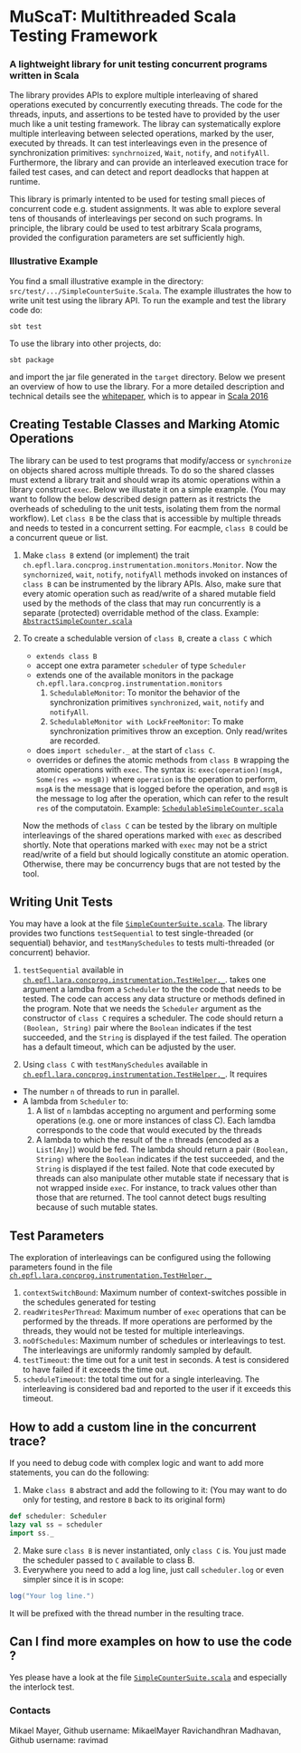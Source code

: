 # MuScaT: Multithreaded Scala Testing Framework

### A lightweight library for unit testing concurrent programs written in Scala

The library provides APIs to explore multiple interleaving of shared operations executed by concurrently executing threads. 
The code for the threads, inputs, and assertions to be tested have to provided by the user much like a unit testing 
framework. The libray can systematically explore multiple interleaving between selected operations, marked by the
user, executed by threads.
It can test interleavings even in the presence of synchronization primitives: `synchrnoized`, `Wait`, `notify`, and `notifyAll`.
Furthermore, the library and can provide an interleaved execution trace for failed test cases, and 
can detect and report deadlocks that happen at runtime.

This library is primarly intented to be used for testing small pieces of concurrent code e.g. student assignments.
It was able to explore several tens of thousands of interleavings per second on such programs.
In principle, the library could be used to test arbitrary Scala programs, provided the configuration parameters are 
set sufficiently high.

### Illustrative Example 

You find a small illustrative example in the directory: `src/test/.../SimpleCounterSuite.Scala`.
The example illustrates the how to write unit test using the library API. 
To run the example and test the library code do:

    sbt test

To use the library into other projects, do:

    sbt package

and import the jar file generated in the `target` directory.
Below we present an overview of how to use the library.
For a more detailed description and technical details see the [whitepaper](https:lara.epfl.ch/~kandhada/MuScaT), which is to appear in 
[Scala 2016](http://conf.researchr.org/track/scala-2016/scala-2016)

## Creating Testable Classes and Marking Atomic Operations

The library can be used to test programs that modify/access or `synchronize` on objects shared across multiple threads.
To do so the shared classes must extend a library trait and should wrap its atomic operations within a 
library construct `exec`.
Below we illustate it on a simple example. (You may want to follow the below described design pattern as it restricts 
the overheads of scheduling to the unit tests, isolating them from the normal workflow).
Let `class B` be the class that is accessible by multiple threads and needs to tested in a concurrent setting.
For eacmple, `class B` could be a concurrent queue or list.
   
1. Make `class B` extend (or implement) the trait `ch.epfl.lara.concprog.instrumentation.monitors.Monitor`.
   Now the `synchornized`, `wait`, `notify`, `notifyAll` methods invoked on instances of `class B` can be instrumented
   by the library APIs.
   Also, make sure that every atomic operation such as read/write of a shared mutable field used by the methods of the class 
   that may run concurrently is a separate (protected) overridable method of the class.
   Example: [`AbstractSimpleCounter.scala`](src/main/scala/ch/epfl/lara/concprog/AbstractSimpleCounter.scala)
   
2. To create a schedulable version of `class B`, create a `class C` which
   * `extends class B` 
   * accept one extra parameter `scheduler` of type `Scheduler`
   * extends one of the available monitors in the package `ch.epfl.lara.concprog.instrumentation.monitors`
     1. `SchedulableMonitor`: To monitor the behavior of the synchronization primitives `synchronized`, `wait`, `notify` and `notifyAll`.
     2. `SchedulableMonitor with LockFreeMonitor`: To make synchronization primitives throw an exception. Only read/writes are recorded.
   * does `import scheduler._` at the start of `class C`.
   * overrides or defines the atomic methods from `class B` wrapping the atomic operations with `exec`.
     The syntax is: `exec(operation)(msgA, Some(res => msgB))` where `operation` is the operation to perform, `msgA` is the message that is logged before the operation, 
     and `msgB` is the message to log after the operation, which can refer to the result `res` of the computatoin. 
   Example: [`SchedulableSimpleCounter.scala`](src/main/scala/ch/epfl/lara/concprog/SchedulableSimpleCounter.scala)

   Now the methods of `class C` can be tested by the library on multiple interleavings of the shared operations marked with `exec` as described shortly. 
   Note that operations marked with `exec` may not be a strict read/write of a field but should 
   logically constitute an atomic operation. Otherwise, there may be concurrency bugs that are not tested by the tool.

## Writing Unit Tests

You may have a look at the file  [`SimpleCounterSuite.scala`](src/main/scala/ch/epfl/lara/concprog/SimpleCounterSuite.scala).
The library provides two functions `testSequential`  to test single-threaded (or sequential) behavior, and `testManySchedules` to
tests multi-threaded (or concurrent) behavior.

1. `testSequential` available in [`ch.epfl.lara.concprog.instrumentation.TestHelper._`](src/test/scala/ch/epfl/lara/concprog/instrumentation/TestHelper.scala).
    takes one argument a lamdba from a `Scheduler` to  the the code that needs to be tested. The code can access any data structure or methods defined in the program.
    Note that we needs the `Scheduler` argument as the constructor of `class C` requires a scheduler.
    The code should return a `(Boolean, String)` pair where the `Boolean` indicates if the test succeeded, and the `String` is displayed if the test failed.
    The operation has a default timeout, which can be adjusted by the user.

3. Using `class C` with `testManySchedules` available in [`ch.epfl.lara.concprog.instrumentation.TestHelper._`](src/test/scala/ch/epfl/lara/concprog/instrumentation/TestHelper.scala).
  It requires 
  * The number `n` of threads to run in parallel.
  * A lambda from `Scheduler` to:
    1. A list of `n` lambdas accepting no argument and performing some operations (e.g. one or more instances of class C). 
	Each lamdba corresponds to the code that would executed by the threads
    2. A lambda to which  the result of the `n` threads (encoded as a `List[Any]`) would be fed. The lambda should return a pair `(Boolean, String)` 
	where the `Boolean` indicates if the test succeeded, and the `String` is displayed if the test failed.
	Note that code executed by threads can also manipulate other mutable state if necessary that is not wrapped inside `exec`. 
	For instance, to track values other than those that are returned. The tool cannot detect bugs resulting because of such mutable states.

## Test Parameters

The exploration of interleavings can be configured using the following parameters found in the file [`ch.epfl.lara.concprog.instrumentation.TestHelper._`](src/test/scala/ch/epfl/lara/concprog/instrumentation/TestHelper.scala)

1. `contextSwitchBound`: Maximum number of context-switches possible in the schedules generated for testing
2. `readWritesPerThread`: Maximum number of `exec` operations that can be performed by the threads. If more operations are performed by the threads, they would not be tested for multiple interleavings.
3. `noOfSchedules`: Maximum number of schedules or interleavings to test. The interleavings are uniformly randomly sampled by default.
4. `testTimeout`: the time out for a unit test in seconds. A test is considered to have failed if it exceeds the time out.
5. `scheduleTimeout`: the total time out for a single interleaving. The interleaving is considered bad and reported to the user if it exceeds this timeout.

## How to add a custom line in the concurrent trace?

If you need to debug code with complex logic and want to add more statements, you can do the following:

1. Make `class B` abstract and add the following to it: 
(You may want to do only for testing, and restore `B` back to its original form)
```scala
def scheduler: Scheduler
lazy val ss = scheduler
import ss._
```
2. Make sure `class B` is never instantiated, only `class C` is. You just made the scheduler passed to `C` available to class B.
3. Everywhere you need to add a log line, just call `scheduler.log` or even simpler since it is in scope:
```scala
log("Your log line.")
```
It will be prefixed with the thread number in the resulting trace.

## Can I find more examples on how to use the code ?

Yes please have a look at the file [`SimpleCounterSuite.scala`](src/test/scala/ch/epfl/lara/concprog/SimpleCounterSuite.scala) and especially the interlock test.

### Contacts

Mikael Mayer, Github username: MikaelMayer
Ravichandhran Madhavan, Github username: ravimad
